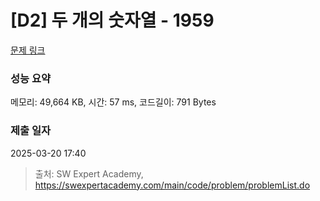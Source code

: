 # [D2] 두 개의 숫자열 - 1959 

[문제 링크](https://swexpertacademy.com/main/code/problem/problemDetail.do?contestProbId=AV5PpoFaAS4DFAUq) 

### 성능 요약

메모리: 49,664 KB, 시간: 57 ms, 코드길이: 791 Bytes

### 제출 일자

2025-03-20 17:40



> 출처: SW Expert Academy, https://swexpertacademy.com/main/code/problem/problemList.do